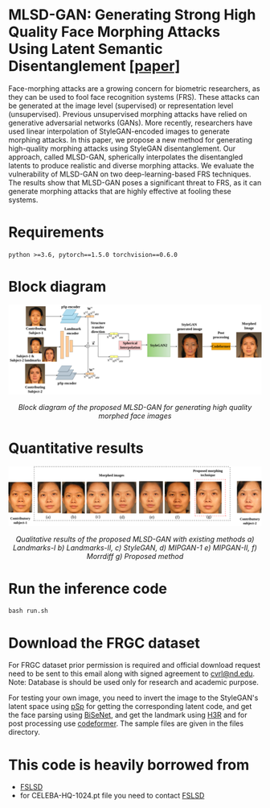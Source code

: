 # MLSD-GAN: Generating Strong High Quality Face Morphing Attacks Using Latent Semantic Disentanglement [[paper]](https://ieeexplore.ieee.org/document/10464945)
Face-morphing attacks are a growing concern for biometric researchers, as they can be used to fool face recognition systems (FRS). These attacks can be generated at the image level (supervised) or representation level (unsupervised). Previous unsupervised morphing attacks have relied on generative adversarial networks (GANs). More recently, researchers have used linear interpolation of StyleGAN-encoded images to generate morphing attacks.
In this paper, we propose a new method for generating high-quality morphing attacks using StyleGAN disentanglement. Our approach, called MLSD-GAN, spherically interpolates the disentangled latents to produce realistic and diverse morphing attacks. We evaluate the vulnerability of MLSD-GAN on two deep-learning-based FRS techniques. The results show that MLSD-GAN poses a significant threat to FRS, as it can generate morphing attacks that are highly effective at fooling these systems.
# Requirements 
    python >=3.6, pytorch==1.5.0 torchvision==0.6.0
# Block diagram
  <div align="center">
  <img src="images/morphing.png" alt="Image Description">
  <p><em>Block diagram of the proposed MLSD-GAN for generating high quality morphed face images</em></p>
</div>

# Quantitative results
  <div align="center">
  <img src="images/face_detect.png" alt="Image Description">
  <p><em> Qualitative results of the proposed MLSD-GAN with existing methods a) Landmarks-I b) Landmarks-II, c) StyleGAN, d) MIPGAN-1 e) MIPGAN-II,
f) Morrdiff g) Proposed method</em></p>
</div>

# Run the inference code
    bash run.sh

# Download the FRGC dataset
 For FRGC dataset prior permission is required and official download request need to be sent to this email along with signed agreement to cvrl@nd.edu.
 Note: Database is should be used only for research and academic purpose.

 
 For testing your own image, you need to invert the image to the StyleGAN's latent space using [pSp](https://github.com/eladrich/pixel2style2pixel) for getting the corresponding latent code, and get the face 
 parsing using [BiSeNet](https://github.com/zllrunning/face-parsing.PyTorch), and get the landmark using [H3R](https://github.com/baoshengyu/H3R) and for post processing use [codeformer](https://github.com/sczhou/CodeFormer). The sample files are given in the files directory.


# This code is heavily borrowed from 
- [FSLSD](https://github.com/cnnlstm/FSLSD_HiRes)
- for CELEBA-HQ-1024.pt file you need to contact [FSLSD](https://github.com/cnnlstm/FSLSD_HiRes)

